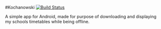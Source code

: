 #Kochanowski [![Build Status](https://travis-ci.org/LiquidPL/Kochanowski.svg?branch=master)](https://travis-ci.org/LiquidPL/Kochanowski)

A simple app for Android, made for purpose of downloading and displaying my schools timetables while being offline.
